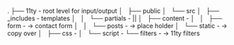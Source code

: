 ---
---

.
├── 11ty                    - root level for input/output
│   ├── public
│   └── src
│       ├── _includes       - templates
│       │   └── partials    -    || 
│       ├── content         - 
│       │   ├── form        - -> contact form
│       │   └── posts       - -> place holder 
│       └── static          - -> copy over
│           ├── css         -
│           └── script      -
└── filters                 - -> 11ty filters